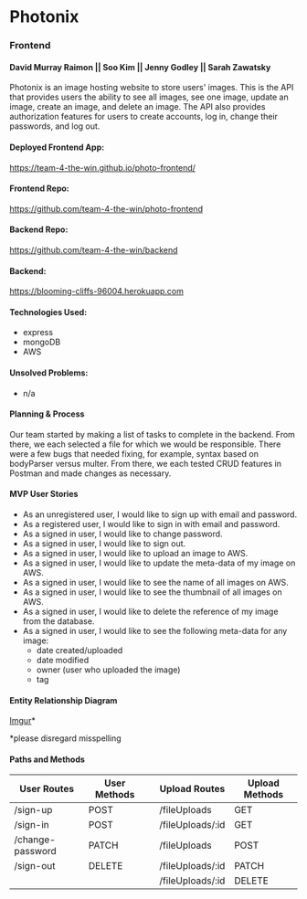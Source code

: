 # Photonix
### Frontend

#### David Murray Raimon || Soo Kim || Jenny Godley || Sarah Zawatsky


Photonix is an image hosting website to store users' images. This is the API that provides users the ability to see all images, see one image, update an image, create an image, and delete an image.  The API also provides authorization features for users to create accounts, log in, change their passwords, and log out.

#### Deployed Frontend App:
https://team-4-the-win.github.io/photo-frontend/

#### Frontend Repo:
https://github.com/team-4-the-win/photo-frontend

#### Backend Repo:
https://github.com/team-4-the-win/backend

#### Backend:
https://blooming-cliffs-96004.herokuapp.com

#### Technologies Used:
- express
- mongoDB
- AWS

#### Unsolved Problems:
- n/a

#### Planning & Process

Our team started by making a list of tasks to complete in the backend.  From there, we each selected a file for which we would be responsible. There were a few bugs that needed fixing, for example, syntax based on bodyParser versus multer.  From there, we each tested CRUD features in Postman and made changes as necessary.

#### MVP User Stories
- As an unregistered user, I would like to sign up with email and password.
- As a registered user, I would like to sign in with email and password.
- As a signed in user, I would like to change password.
- As a signed in user, I would like to sign out.
- As a signed in user, I would like to upload an image to AWS.
- As a signed in user, I would like to update the meta-data of my image on AWS.
- As a signed in user, I would like to see the name of all images on AWS.
- As a signed in user, I would like to see the thumbnail of all images on AWS.
- As a signed in user, I would like to delete the reference of my image from the database.
- As a signed in user, I would like to see the following meta-data for any image:
  - date created/uploaded
  - date modified
  - owner (user who uploaded the image)
  - tag

#### Entity Relationship Diagram
[Imgur](https://i.imgur.com/YBiz4Gp.jpg)*

*please disregard misspelling

#### Paths and Methods
| User Routes      | User Methods |   | Upload Routes    | Upload Methods |
|------------------|--------------|---|------------------|----------------|
| /sign-up         | POST         |   | /fileUploads     | GET            |
| /sign-in         | POST         |   | /fileUploads/:id | GET            |
| /change-password | PATCH        |   | /fileUploads     | POST           |
| /sign-out        | DELETE       |   | /fileUploads/:id | PATCH          |
|                  |              |   | /fileUploads/:id | DELETE         |

